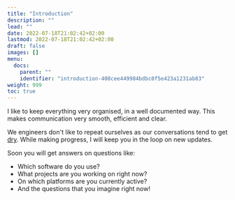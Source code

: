 ```yaml
---
title: "Introduction"
description: ""
lead: ""
date: 2022-07-18T21:02:42+02:00
lastmod: 2022-07-18T21:02:42+02:00
draft: false
images: []
menu:
  docs:
    parent: ""
    identifier: "introduction-408cee449984bdbc0f5e423a1231ab83"
weight: 999
toc: true
---
```

I like to keep everything very organised, in a well documented way. This makes communication very smooth, efficient and clear. 

We engineers don't like to repeat ourselves as our conversations tend to get [dry](). While making progress, I will keep you in the loop on new updates. 

Soon you will get answers on questions like: 
- Which software do you use?
- What projects are you working on right now?
- On which platforms are you currently active?
- And the questions that you imagine right now! 
